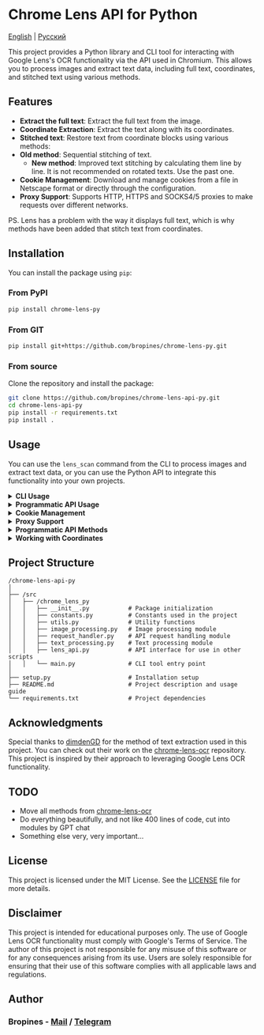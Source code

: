 
# Chrome Lens API for Python

[English](/README.md) | [Русский](/README_RU.md)

This project provides a Python library and CLI tool for interacting with Google Lens's OCR functionality via the API used in Chromium. This allows you to process images and extract text data, including full text, coordinates, and stitched text using various methods.

## Features

- **Extract the full text**: Extract the full text from the image.
- **Coordinate Extraction**: Extract the text along with its coordinates.
- **Stitched text**: Restore text from coordinate blocks using various methods:
- **Old method**: Sequential stitching of text.
  - **New method**: Improved text stitching by calculating them line by line. It is not recommended on rotated texts. Use the past one.
- **Cookie Management**: Download and manage cookies from a file in Netscape format or directly through the configuration.
- **Proxy Support**: Supports HTTP, HTTPS and SOCKS4/5 proxies to make requests over different networks.

PS. Lens has a problem with the way it displays full text, which is why methods have been added that stitch text from coordinates.

## Installation

You can install the package using `pip`:

### From PyPI

```bash
pip install chrome-lens-py
```

### From GIT

```bash
pip install git+https://github.com/bropines/chrome-lens-py.git
```

### From source

Clone the repository and install the package:

```bash
git clone https://github.com/bropines/chrome-lens-api-py.git
cd chrome-lens-api-py
pip install -r requirements.txt
pip install .
```

## Usage

You can use the `lens_scan` command from the CLI to process images and extract text data, or you can use the Python API to integrate this functionality into your own projects.

<details>
  <summary><b>CLI Usage</b></summary>

```bash
lens_scan <image_file> <data_type>
```

#### Data Types

- **all**: Get all data (full text, coordinates, and stitched text using both methods).
- **full_text_default**: Get only the default full text.
- **full_text_old_method**: Get stitched text using the old sequential method.
- **full_text_new_method**: Get stitched text using the new enhanced method.
- **coordinates**: Get text along with coordinates.

#### Example 

To extract text using the new method for stitching:

```bash
lens_scan path/to/image.jpg full_text_new_method
```

To get all available data:

```bash
lens_scan path/to/image.jpg all
```

#### CLI Help

You can use the `-h` or `--help` option to display usage information:

```bash
lens_scan -h
```

</details>

<details>
  <summary><b>Programmatic API Usage</b></summary>

In addition to the CLI tool, this project provides a Python API that can be used in your scripts.

#### Basic Programmatic Usage

First, import the `LensAPI` class:

```python
from chrome_lens_py import LensAPI
```

#### Example Programmatic Usage

1. **Instantiate the API**:

    ```python
    api = LensAPI()
    ```

2. **Process an image**:

    - **Get all data**:
  
        ```python
        result = api.get_all_data('path/to/image.jpg')
        print(result)
        ```

    - **Get the default full text**:
  
        ```python
        result = api.get_full_text('path/to/image.jpg')
        print(result)
        ```

    - **Get stitched text using the old method**:
  
        ```python
        result = api.get_stitched_text_sequential('path/to/image.jpg')
        print(result)
        ```

    - **Get stitched text using the new method**:
  
        ```python
        result = api.get_stitched_text_smart('path/to/image.jpg')
        print(result)
        ```

    - **Get text with coordinates**:
  
        ```python
        result = api.get_text_with_coordinates('path/to/image.jpg')
        print(result)
        ```

</details>

<details>
  <summary><b>Cookie Management</b></summary>

This project supports the management of cookies through various methods:

1. **Loading Cookies from a Netscape Format File**:
    
    * You can load cookies from a Netscape format file by specifying the file path.
    
    **Programmatic API**:
    
    ```python
    config = {
        'headers': {
            'cookie': '/path/to/cookie_file.txt'
        }
    }
    api = LensAPI(config=config)
    ```
    
    **CLI**:
    
    ```bash
    lens_scan path/to/image.jpg all -c /path/to/cookie_file.txt
    ```
    
2. **Passing Cookies Directly as a String**:
    
    * You can also pass cookies directly as a string in the configuration or via CLI.
    
    **Programmatic API**:
    
    ```python
    config = {
        'headers': {
            'cookie': '__Secure-ENID=17.SE=-dizH-; NID=511=---bcDwC4fo0--lgfi0n2-'
        }
    }
    api = LensAPI(config=config)
    ```
    or
   
    ```python
    config = 
       'headers': {
        'cookie': {
            '__Secure-ENID': {
                'name': '__Secure-ENID',
                'value': '',
                'expires': 1756858205,
            },
            'NID': {
                'name': 'NID',
                'value': '517=4.......',
                'expires': 1756858205,
            }
        }
    }
    api = LensAPI(config=config)
    ```

</details>

<details>
  <summary><b>Proxy Support</b></summary>

You can make requests through a proxy server using the API or CLI. The library supports HTTP, HTTPS, and SOCKS4/5 proxies.

* **Set Proxy in API**:
    
    ```python
    config = {
        'proxy': 'socks5://127.0.0.1:2080'
    }
    api = LensAPI(config=config)
    ```
    
* **Set Proxy in CLI**:
    
    ```bash
    lens_scan path/to/image.jpg all -p socks5://127.0.0.1:2080
    ```

</details>

<details>
  <summary><b>Programmatic API Methods</b></summary>

- **`get_all_data(image_path)`**: Returns all available data for the given image.
- **`get_full_text(image_path)`**: Returns only the full text from the image.
- **`get_text_with_coordinates(image_path)`**: Returns text along with its coordinates in JSON format.
- **`get_stitched_text_smart(image_path)`**: Returns stitched text using the enhanced method.
- **`get_stitched_text_sequential(image_path)`**: Returns stitched text using the basic sequential method.

</details>

<details>
  <summary><b>Working with Coordinates</b></summary>

In our project, coordinates are used to define the position, size, and rotation of text on an image. Each text region is described by a set of values that help accurately determine where and how to display the text. Here's how these values are interpreted:

1. **Y Coordinate**: The first value in the coordinates array represents the vertical position of the top-left corner of the text region on the image. The value is expressed as a fraction of the image's total height, with `0.0` corresponding to the top edge and `1.0` to the bottom.

2. **X Coordinate**: The second value indicates the horizontal position of the top-left corner of the text region. The value is expressed as a fraction of the image's total width, where `0.0` corresponds to the left edge and `1.0` to the right.

3. **Width**: The third value represents the width of the text region as a fraction of the image's total width. This value determines how much horizontal space the text will occupy.

4. **Height**: The fourth value indicates the height of the text region as a fraction of the image's total height.

5. **Fifth Parameter**: In the current data, this parameter is always zero and appears to be unused. It might be reserved for future use or specific text modifications.

6. **Sixth Parameter**: Specifies the rotation angle of the text region in degrees. Positive values indicate clockwise rotation, while negative values indicate counterclockwise rotation.

Coordinates are measured from the top-left corner of the image. This means that `(0.0, 0.0)` corresponds to the very top-left corner of the image, while `(1.0, 1.0)` corresponds to the very bottom-right corner.

#### Example of Coordinate Usage

For clarity, let's look at the following example of coordinates:

```json
{
    "text": "Sample text",
    "coordinates": [
        0.5,
        0.5,
        0.3,
        0.1,
        0,
        -45
    ]
}
```

In this example:
- `0


.5` — Y coordinate (50% of the image height, text centered vertically).
- `0.5` — X coordinate (50% of the image width, text centered horizontally).
- `0.3` — width of the text region (30% of the image width).
- `0.1` — height of the text region (10% of the image height).
- `0` — not used, default value (possibly reserved for future use).
- `-45` — rotation angle of the text counterclockwise by 45 degrees.

These values are used to accurately place, scale, and display the text on the image.

</details>

## Project Structure

```plain text
/chrome-lens-api-py
│
├── /src
│   ├── /chrome_lens_py
│   │   ├── __init__.py           # Package initialization
│   │   ├── constants.py          # Constants used in the project
│   │   ├── utils.py              # Utility functions
│   │   ├── image_processing.py   # Image processing module
│   │   ├── request_handler.py    # API request handling module
│   │   ├── text_processing.py    # Text processing module
│   │   ├── lens_api.py           # API interface for use in other scripts
│   │   └── main.py               # CLI tool entry point
│
├── setup.py                      # Installation setup
├── README.md                     # Project description and usage guide
└── requirements.txt              # Project dependencies
```

## Acknowledgments

Special thanks to [dimdenGD](https://github.com/dimdenGD) for the method of text extraction used in this project. You can check out their work on the [chrome-lens-ocr](https://github.com/dimdenGD/chrome-lens-ocr) repository. This project is inspired by their approach to leveraging Google Lens OCR functionality.

## TODO
- Move all methods from [chrome-lens-ocr](https://github.com/dimdenGD/chrome-lens-ocr)
- Do everything beautifully, and not like 400 lines of code, cut into modules by GPT chat
- Something else very, very important...

## License

This project is licensed under the MIT License. See the [LICENSE](LICENSE) file for more details.

## Disclaimer

This project is intended for educational purposes only. The use of Google Lens OCR functionality must comply with Google's Terms of Service. The author of this project is not responsible for any misuse of this software or for any consequences arising from its use. Users are solely responsible for ensuring that their use of this software complies with all applicable laws and regulations.

## Author

### Bropines  - [Mail](mailto:bropines@gmail.com) / [Telegram](https://t.me/bropines)
